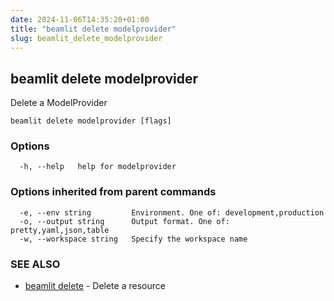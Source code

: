 ```yaml
---
date: 2024-11-06T14:35:20+01:00
title: "beamlit delete modelprovider"
slug: beamlit_delete_modelprovider
---
```

## beamlit delete modelprovider

Delete a ModelProvider

```
beamlit delete modelprovider [flags]
```

### Options

```
  -h, --help   help for modelprovider
```

### Options inherited from parent commands

```
  -e, --env string         Environment. One of: development,production
  -o, --output string      Output format. One of: pretty,yaml,json,table
  -w, --workspace string   Specify the workspace name
```

### SEE ALSO

* [beamlit delete](beamlit_delete.md)	 - Delete a resource

